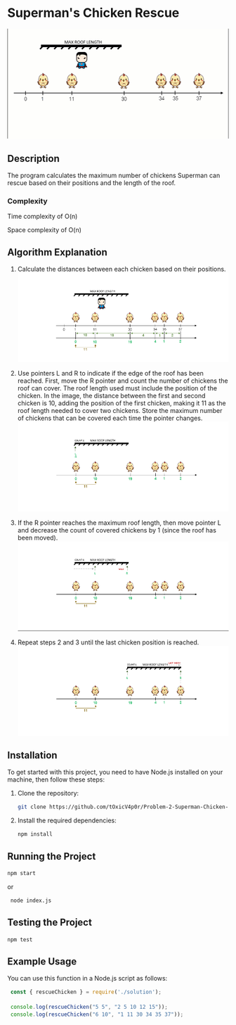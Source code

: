 # Superman's Chicken Rescue
![enter image description here](https://github.com/tOxicV4p0r/Problem-2-Superman-Chicken-Rescue/blob/main/resources/images/rescue_chicken.gif?raw=true)

## Description

The program calculates the maximum number of chickens Superman can rescue based on their positions and the length of the roof.

### Complexity
Time complexity of O(n)

Space complexity of O(n)

## Algorithm Explanation

1. Calculate the distances between each chicken based on their positions.
![enter image description here](https://github.com/tOxicV4p0r/Problem-2-Superman-Chicken-Rescue/blob/main/resources/images/step-02.PNG?raw=true)

2. Use pointers L and R to indicate if the edge of the roof has been reached. First, move the R pointer and count the number of chickens the roof can cover. The roof length used must include the position of the chicken. In the image, the distance between the first and second chicken is 10, adding the position of the first chicken, making it 11 as the roof length needed to cover two chickens. Store the maximum number of chickens that can be covered each time the pointer changes.
![enter image description here](https://github.com/tOxicV4p0r/Problem-2-Superman-Chicken-Rescue/blob/main/resources/images/step-03-05.gif?raw=true)

3. If the R pointer reaches the maximum roof length, then move pointer L and decrease the count of covered chickens by 1 (since the roof has been moved).
![enter image description here](https://github.com/tOxicV4p0r/Problem-2-Superman-Chicken-Rescue/blob/main/resources/images/step-06-07.gif?raw=true)

4. Repeat steps 2 and 3 until the last chicken position is reached.
![enter image description here](https://github.com/tOxicV4p0r/Problem-2-Superman-Chicken-Rescue/blob/main/resources/images/step-08.PNG?raw=true)

## Installation

To get started with this project, you need to have Node.js installed on your machine, then follow these steps:

1. Clone the repository:
   ```bash
   git clone https://github.com/tOxicV4p0r/Problem-2-Superman-Chicken-Rescue.git

2. Install the required dependencies:
   ```bash
   npm install

## Running the Project

   ```bash
   npm start
   ```
or
   ```bash
    node index.js
   ```
## Testing the Project
   ```bash
   npm test
   ```

## Example Usage
You can use this function in a Node.js script as follows:
   ```javascript
    const { rescueChicken } = require('./solution');

    console.log(rescueChicken("5 5", "2 5 10 12 15"));
    console.log(rescueChicken("6 10", "1 11 30 34 35 37"));
